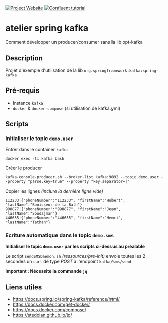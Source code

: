 [![Project Website](https://img.shields.io/badge/Project%20Website-atelier--spring--kafka-informational)](https://opt-nc.github.io/atelier-spring-kafka/) [![Confluent tutorial](https://img.shields.io/badge/Confluent%20tutorial-Best%20Tutorials%20for%20Getting%20Started%20with%20Apache%20Kafka-blue)](https://www.confluent.io/blog/best-tutorials-for-getting-started-with-apache-kafka/)


# atelier spring kafka 

Comment développer un producer/consumer sans la lib opt-kafka

## Description

Projet d'exemple d'utilisation de la lib `org.springframework.kafka:spring-kafka`

## Pré-requis

* Instance `kafka`
* `docker` & `docker-compose` (si utilisation de kafka.yml)

## Scripts

### Initialiser le topic `demo.user`

Entrer dans le container `kafka`

```
docker exec -ti kafka bash
```

Créer le producer

```
kafka-console-producer.sh --broker-list kafka:9092 --topic demo.user --property "parse.key=true" --property "key.separator=|"
```

Copier les lignes *(inclure la dernière ligne vide)*
```
112233|{"phoneNumber":"112233", "firstName":"Hubert", "lastName":"Bonisseur de la Bath"}
998877|{"phoneNumber":"998877", "firstName":"Jean", "lastName":"Soudajman"}
446655|{"phoneNumber":"446655", "firstName":"Henri", "lastName":"Tathan"}

```

### Ecriture automatique dans le topic `demo.sms`

**Initialiser le topic `demo.user` par les scripts ci-dessus au préalable**

Le script `sendSMSDaemon.sh` *(ressources/pre-init)* envoie toutes les 2 secondes un `curl` de type *POST* à l'endpoint `kafka/sms/send`

**Important : Nécessite la commande `jq`**

## Liens utiles

* https://docs.spring.io/spring-kafka/reference/html/
* https://docs.docker.com/get-docker/
* https://docs.docker.com/compose/
* https://stedolan.github.io/jq/
